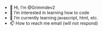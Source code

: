- 👋 Hi, I’m @Grimmdev2
- 👀 I’m interested in learning how to code
- 🌱 I’m currently learning javascript, html, etc.
- 📫 How to reach me email (will not respond)

<!---
Grimmdev2/Grimmdev2 is a ✨ special ✨ repository because its `README.md` (this file) appears on your GitHub profile.
You can click the Preview link to take a look at your changes.
--->
